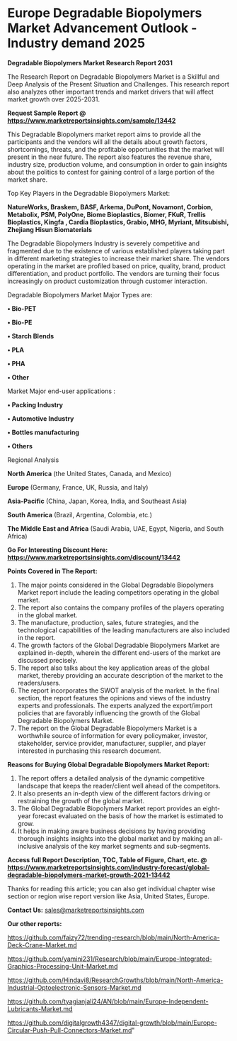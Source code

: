 # Europe Degradable Biopolymers Market Advancement Outlook - Industry demand 2025

<strong>Degradable Biopolymers Market Research Report 2031</strong>

The Research Report on Degradable Biopolymers Market is a Skillful and Deep Analysis of the Present Situation and Challenges. This research report also analyzes other important trends and market drivers that will affect market growth over 2025-2031.

<strong>Request Sample Report @ <a href=https://www.marketreportsinsights.com/sample/13442>https://www.marketreportsinsights.com/sample/13442</a></strong>

This Degradable Biopolymers market report aims to provide all the participants and the vendors will all the details about growth factors, shortcomings, threats, and the profitable opportunities that the market will present in the near future. The report also features the revenue share, industry size, production volume, and consumption in order to gain insights about the politics to contest for gaining control of a large portion of the market share.

Top Key Players in the Degradable Biopolymers Market:

<strong>NatureWorks, Braskem, BASF, Arkema, DuPont, Novamont, Corbion, Metabolix, PSM, PolyOne, Biome Bioplastics, Biomer, FKuR, Trellis Bioplastics, Kingfa , Cardia Bioplastics, Grabio, MHG, Myriant, Mitsubishi, Zhejiang Hisun Biomaterials</strong>

The Degradable Biopolymers Industry is severely competitive and fragmented due to the existence of various established players taking part in different marketing strategies to increase their market share. The vendors operating in the market are profiled based on price, quality, brand, product differentiation, and product portfolio. The vendors are turning their focus increasingly on product customization through customer interaction.

Degradable Biopolymers Market Major Types are:

<strong>• Bio-PET

• Bio-PE

• Starch Blends

• PLA

• PHA

• Other</strong>

Market Major end-user applications :

<strong>• Packing Industry

• Automotive Industry

• Bottles manufacturing

• Others</strong>

Regional Analysis

</u><strong><b>North America</b></strong> (the United States, Canada, and Mexico)

<strong><b>Europe </b></strong>(Germany, France, UK, Russia, and Italy)

<strong><b>Asia-Pacific</b></strong> (China, Japan, Korea, India, and Southeast Asia)

<strong><b>South America</b></strong> (Brazil, Argentina, Colombia, etc.)

<strong><b>The Middle East and Africa</b></strong> (Saudi Arabia, UAE, Egypt, Nigeria, and South Africa)

<strong>Go For Interesting Discount Here: <a href=https://www.marketreportsinsights.com/discount/13442>https://www.marketreportsinsights.com/discount/13442</a></strong>

<strong>Points Covered in The Report:</strong>
<ol>
  <li>The major points considered in the Global Degradable Biopolymers Market report include the leading competitors operating in the global market.</li>
  <li>The report also contains the company profiles of the players operating in the global market.</li>
  <li>The manufacture, production, sales, future strategies, and the technological capabilities of the leading manufacturers are also included in the report.</li>
  <li>The growth factors of the Global Degradable Biopolymers Market are explained in-depth, wherein the different end-users of the market are discussed precisely.</li>
  <li>The report also talks about the key application areas of the global market, thereby providing an accurate description of the market to the readers/users.</li>
  <li>The report incorporates the SWOT analysis of the market. In the final section, the report features the opinions and views of the industry experts and professionals. The experts analyzed the export/import policies that are favorably influencing the growth of the Global Degradable Biopolymers Market.</li>
  <li>The report on the Global Degradable Biopolymers Market is a worthwhile source of information for every policymaker, investor, stakeholder, service provider, manufacturer, supplier, and player interested in purchasing this research document.</li>
</ol>
<strong>Reasons for Buying Global Degradable Biopolymers Market Report:</strong>

<ol>
  <li>The report offers a detailed analysis of the dynamic competitive landscape that keeps the reader/client well ahead of the competitors.</li>
  <li>It also presents an in-depth view of the different factors driving or restraining the growth of the global market.</li>
  <li>The Global Degradable Biopolymers Market report provides an eight-year forecast evaluated on the basis of how the market is estimated to grow.</li>
  <li>It helps in making aware business decisions by having providing thorough insights insights into the global market and by making an all-inclusive analysis of the key market segments and sub-segments.</li>
</ol>
<strong>Access full Report Description, TOC, Table of Figure, Chart, etc. @ <a href=https://www.marketreportsinsights.com/industry-forecast/global-degradable-biopolymers-market-growth-2021-13442>https://www.marketreportsinsights.com/industry-forecast/global-degradable-biopolymers-market-growth-2021-13442</a></strong>


Thanks for reading this article; you can also get individual chapter wise section or region wise report version like Asia, United States, Europe.

<strong>Contact Us:</strong>
sales@marketreportsinsights.com

<strong>Our other reports:</strong>

<a href=https://github.com/faizy72/trending-research/blob/main/North-America-Deck-Crane-Market.md>https://github.com/faizy72/trending-research/blob/main/North-America-Deck-Crane-Market.md</a>

<a href=https://github.com/yamini231/Research/blob/main/Europe-Integrated-Graphics-Processing-Unit-Market.md>https://github.com/yamini231/Research/blob/main/Europe-Integrated-Graphics-Processing-Unit-Market.md</a>

<a href=https://github.com/Hindavi8/ResearchGrowths/blob/main/North-America-Industrial-Optoelectronic-Sensors-Market.md>https://github.com/Hindavi8/ResearchGrowths/blob/main/North-America-Industrial-Optoelectronic-Sensors-Market.md</a>

<a href=https://github.com/tyagianjali24/AN/blob/main/Europe-Independent-Lubricants-Market.md>https://github.com/tyagianjali24/AN/blob/main/Europe-Independent-Lubricants-Market.md</a>

<a href=https://github.com/digitalgrowth4347/digital-growth/blob/main/Europe-Circular-Push-Pull-Connectors-Market.md>https://github.com/digitalgrowth4347/digital-growth/blob/main/Europe-Circular-Push-Pull-Connectors-Market.md</a>"
